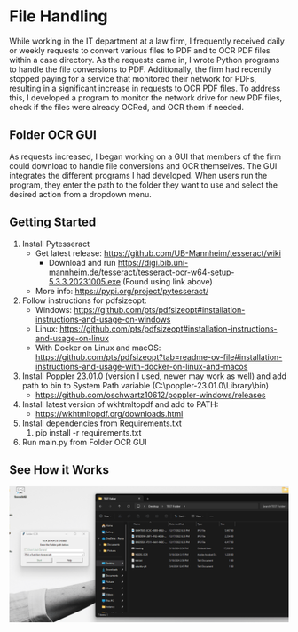 # File Handling
While working in the IT department at a law firm, I frequently received daily or weekly requests to convert various files to PDF and to OCR PDF files within a case directory. As the requests came in, I wrote Python programs to handle the file conversions to PDF. Additionally, the firm had recently stopped paying for a service that monitored their network for PDFs, resulting in a significant increase in requests to OCR PDF files. To address this, I developed a program to monitor the network drive for new PDF files, check if the files were already OCRed, and OCR them if needed.
## Folder OCR GUI
As requests increased, I began working on a GUI that members of the firm could download to handle file conversions and OCR themselves. The GUI integrates the different programs I had developed. When users run the program, they enter the path to the folder they want to use and select the desired action from a dropdown menu.
## Getting Started
1. Install Pytesseract
   - Get latest release: https://github.com/UB-Mannheim/tesseract/wiki
      - Download and run https://digi.bib.uni-mannheim.de/tesseract/tesseract-ocr-w64-setup-5.3.3.20231005.exe (Found using link above)
   - More info: https://pypi.org/project/pytesseract/
3. Follow instructions for pdfsizeopt:
    - Windows: https://github.com/pts/pdfsizeopt#installation-instructions-and-usage-on-windows
    - Linux: https://github.com/pts/pdfsizeopt#installation-instructions-and-usage-on-linux
    - With Docker on Linux and macOS: https://github.com/pts/pdfsizeopt?tab=readme-ov-file#installation-instructions-and-usage-with-docker-on-linux-and-macos
4. Install Poppler 23.01.0 (version I used, newer may work as well) and add path to bin to System Path variable (C:\poppler-23.01.0\Library\bin\)
   - https://github.com/oschwartz10612/poppler-windows/releases
5. Install latest version of wkhtmltopdf and add to PATH:
   - https://wkhtmltopdf.org/downloads.html
5. Install dependencies from Requirements.txt
   1. pip install -r requirements.txt
6. Run main.py from Folder OCR GUI

## See How it Works
![DEMO](https://github.com/jorted-runner/File-Handling/blob/main/Images/DEMO.gif)
